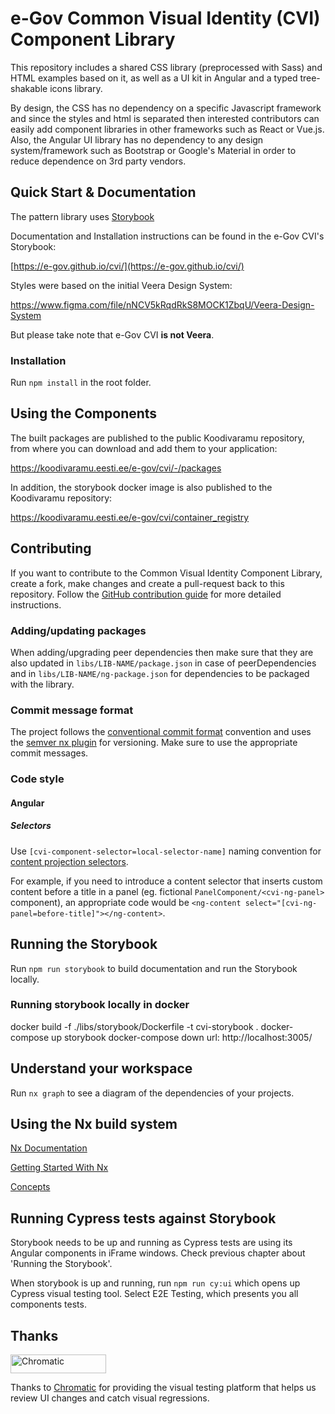 # e-Gov Common Visual Identity (CVI) Component Library

This repository includes a shared CSS library (preprocessed with Sass) and HTML examples based on it, as well as a UI kit in Angular and a typed tree-shakable icons library.

By design, the CSS has no dependency on a specific Javascript framework and since the styles and html is separated then interested contributors can easily add component libraries in other frameworks such as React or Vue.js.
Also, the Angular UI library has no dependency to any design system/framework such as Bootstrap or Google's Material in order to reduce dependence on 3rd party vendors.

## Quick Start & Documentation

The pattern library uses [Storybook](https://storybook.js.org)

Documentation and Installation instructions can be found in the e-Gov CVI's Storybook:

[https://e-gov.github.io/cvi/](https://e-gov.github.io/cvi/)

Styles were based on the initial Veera Design System:

https://www.figma.com/file/nNCV5kRqdRkS8MOCK1ZbqU/Veera-Design-System

But please take note that e-Gov CVI **is not Veera**.

### Installation

Run `npm install` in the root folder.

## Using the Components

The built packages are published to the public Koodivaramu repository, from where you can download and add them to your application:

https://koodivaramu.eesti.ee/e-gov/cvi/-/packages

In addition, the storybook docker image is also published to the Koodivaramu repository:

https://koodivaramu.eesti.ee/e-gov/cvi/container_registry

## Contributing
If you want to contribute to the Common Visual Identity Component Library, create a fork, make changes and create a pull-request back to this repository.
Follow the [GitHub contribution guide](https://docs.github.com/en/get-started/quickstart/contributing-to-projects) for more detailed instructions.

### Adding/updating packages
When adding/upgrading peer dependencies then make sure that they are also updated in `libs/LIB-NAME/package.json` in case of peerDependencies and in `libs/LIB-NAME/ng-package.json` for dependencies to be packaged with the library.

### Commit message format
The project follows the [conventional commit format](https://www.conventionalcommits.org) convention and uses the [semver nx plugin](https://github.com/jscutlery/semver) for versioning.
Make sure to use the appropriate commit messages.

### Code style

#### Angular

##### Selectors

Use `[cvi-component-selector=local-selector-name]` naming convention for [content projection selectors](https://angular.io/guide/content-projection).

For example, if you need to introduce a content selector that inserts custom content before a title in a panel (eg. fictional `PanelComponent/<cvi-ng-panel>` component), an appropriate code would be `<ng-content select="[cvi-ng-panel=before-title]"></ng-content>`.

## Running the Storybook

Run `npm run storybook` to build documentation and run the Storybook locally.

### Running storybook locally in docker

docker build -f ./libs/storybook/Dockerfile -t cvi-storybook .
docker-compose up storybook
docker-compose down
url: http://localhost:3005/

## Understand your workspace

Run `nx graph` to see a diagram of the dependencies of your projects.

## Using the Nx build system

[Nx Documentation](https://nx.dev/angular)

[Getting Started With Nx](https://nx.dev/getting-started/intro)

[Concepts](https://nx.dev/concepts)

## Running Cypress tests against Storybook

Storybook needs to be up and running as Cypress tests are using its Angular components in iFrame windows. Check previous chapter about 'Running the Storybook'.

When storybook is up and running, run `npm run cy:ui` which opens up Cypress visual testing tool. Select E2E Testing, which presents you all components tests.

## Thanks

<a href="https://www.chromatic.com/"><img src="https://user-images.githubusercontent.com/321738/84662277-e3db4f80-af1b-11ea-88f5-91d67a5e59f6.png" width="153" height="30" alt="Chromatic" /></a>

Thanks to [Chromatic](https://www.chromatic.com/) for providing the visual testing platform that helps us review UI changes and catch visual regressions.
